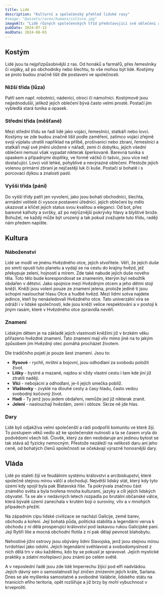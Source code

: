 ```yaml
---
title: Lidé
description: "Kulturní a společenský přehled lidské rasy"
#image: "@assets/races/humans/culture.jpg"
imageAlt: "Lidé různých společenských tříd představující své oblečení a symboly"
pubDate: 2024-07-15
modDate: 2024-08-03
---
```

## Kostým

Lidé jsou ta nejpřizpůsobivější z ras. Od honáků a farmářů, přes řemeslníky či vojáky, až po obchodníky nebo šlechtu, to vše mohou být lidé. Kostýmy se proto budou značně lišit dle postavení ve společnosti.

### Nižší třída (lůza)
Patří sem např. robotníci, nádeníci, otroci či námořníci. Kostýmově jsou nejjednodušší, jelikož jejich oblečení bývá často velmi prosté. Postačí jim vybledlá stará tunika a opasek.

### Střední třída (měšťané)
Mezi střední třídu se řadí lidé jako vojáci, řemeslníci, statkáři nebo lovci. Kostýmy se zde budou značně lišit podle zaměření, zatímco vojáci zřejmě svoji výplatu utratili například na přilbě, prošívanici nebo zbrani, řemeslníci a statkáři mají své jmění uložené v nářadí, zemi či dobytku, jejich všední oblečení nemusí však vypadat nikterak šperkovaně. Barevná tunika s opaskem a případnými doplňky, ve formě váčků či tašvic, jsou více než dostačující. Lovci volí lehké, pohyblivé a nevýrazné oblečení. Přestože jejich volenou primární zbraní je nejčastěji luk či kuše. Postačí si bohatě i s porcovací dýkou a znalostí pastí.

### Vyšší třída (páni)
Do vyšší třídy patří jen vyvolení, jako jsou bohatí obchodníci, šlechta, armádní velitelé či vysoce postavení úředníci. jejich oblečení by mělo ukazovat a křičet jejich status svou kvalitou a elegancí. Od bot, přes barevné kalhoty a svršky, až po nejrůznější pokrývky hlavy a blyštivé brože. Bohužel, ne každý může být urozený a tak pokud zvažujete tuto třídu, raději nám předem napište.

## Kultura

### Náboženství
Lidé se modlí ve jménu Hvězdného otce, jejich stvořitele. Věří, že jejich duše po smrti opustí tuto planetu a vydají se na cestu do krajiny hvězd, jež překypuje zelení, hojností a mírem. Zde také nabude jejich duše nového těla. Toto tělo bude korespondovat se znamením, kterým byl nebožtík obdařen v dětství. Jako spojnice mezi Hvězdným otcem a jeho dětmi stojí kněží. Kněží jsou voleni pouze ze znamení jelena, protože jedině ti jsou schopni naslouchat hlasu Otce a hudbě hvězd. Mezi lidmi sotva najdete jedince, kteří by nenásledovali Hvězdného otce. Tato univerzální víra se odráží i v lidské společnosti, kde jsou kněží velice respektováni a v postoji k jiným rasám, které v Hvězdného otce zpravidla nevěří.

### Znamení
Lidským dětem je na základě jejich vlastností kněžími již v brzkém věku přiřazeno hvězdné znamení. Tato znamení mají vliv mimo jiné na to jakým způsobem jim Hvězdný otec pomáhá procházet životem.

Dle tradičního pojetí je pouze šest znamení. Jsou to:

- **Rysové** - rychlí, mrštní a bojovní, jsou odhodlaní za svobodu položit život.
- **Lišky** - bystré a mazané, najdou si vždy vlastní cestu i tam kde jiní již ztratili naději.
- **Vlci** - nebojácní a odhodlaní, je-li jejich smečka poblíž.
- **Vlaštovky** - zvyklé na dlouhé cesty a časy hladu, často vedou svobodný kočovný život.
- **Hadi** - Ty jenž jsou jedem obdařeni, nemůže jed již nikterak zranit.
- **Jeleni** - naslouchají hvězdám, zemi i obloze. Skrze ně jde hlas.

### Dary
Lidé byli odjakživa velmi společenští a rádi podpořili komunitu ve které žijí. To postupem věků vedlo až ke společenské nutnosti a ta se časem vryla do podvědomí všech lidí. Člověk, který za den neobdaruje ani jedinou bytost se tak stává až fyzicky nemocným. Přestože nezáleží na velikosti daru ani jeho ceně, od bohatých členů společnosti se očekávají výrazně honosnější dary.

## Vláda

Lidé po staletí žijí ve feudálním systému království a arcibiskupství, které společně stejnou mírou válčí a obchodují. Největší lidský stát, který kdy tyto území kdy spojil byla pak Blatavská říše. Ta pokrývala značnou část známého světa a byla tvořena mnoha kulturami, jazyky a cíli jejich lidských obyvatel. Ta se ale v nedávných letech rozpadla po brutální občanské válce, která bývalé území zanechala v krutém boji o suroviny, vliv a v mnohých případech přežití.

Na západním cípu lidské civilizace se nachází Galícije, země barev, obchodu a koření. Její bohatá půda, politická stabilita a legendární verva k obchodu z ní dělá prosperující království pod laskavou rukou Galícijské paní. Její Rytíři lilie a mocná obchodní flotila z ní pak dělají pevnost blahobytu.

Nehostiné jižní ostrovy jsou obývány lidmi Slavojska, jenž jsou stejnou mírou tvrdohlaví jako odolní. Jejich legendární svéhlavost a svobodomyslnost z nich dělá trn v oku každému, kdo by se pokusil je spravovat. Jejich mystické praktiky a zdatní mořeplavci jsou známi po celém světě.

A v neposlední řadě jsou zde lidé Imperrechu žijící pod elfí nadvládou. Jejich dávný sen o samostatnosti byl zničen zmizením jejich krále, Sarlana. Dnes se ale myšlenka samostatné a svobodné Valábrie, lidského státu na hranicích efího teritoria, opět rozšiřuje a již brzy by mohl vybuchnout v krveprolití.
